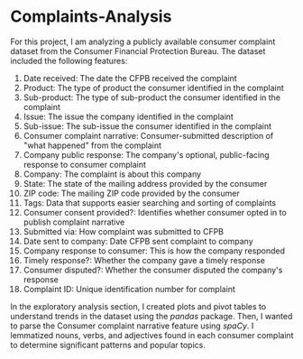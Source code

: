 # Complaints-Analysis

For this project, I am analyzing a publicly available consumer complaint dataset from the Consumer Financial Protection Bureau. The dataset included the following features:

1. Date received: The date the CFPB received the complaint
2. Product: The type of product the consumer identified in the complaint
3. Sub-product: The type of sub-product the consumer identified in the complaint
4. Issue: The issue the company identified in the complaint
5. Sub-issue: The sub-issue the consumer identified in the complaint
6. Consumer complaint narrative: Consumer-submitted description of "what happened" from the complaint
7. Company public response: The company's optional, public-facing response to consumer complaint
8. Company: The complaint is about this company
9. State: The state of the mailing address provided by the consumer
10. ZIP code: The mailing ZIP code provided by the consumer
11. Tags: Data that supports easier searching and sorting of complaints
12. Consumer consent provided?: Identifies whether consumer opted in to publish complaint narrative
13. Submitted via: How complaint was submitted to CFPB
14. Date sent to company: Date CFPB sent complaint to company
15. Company response to consumer: This is how the company responded
16. Timely response?: Whether the company gave a timely response
17. Consumer disputed?: Whether the consumer disputed the company's response
18. Complaint ID: Unique identification number for complaint

In the exploratory analysis section, I created plots and pivot tables to understand trends in the dataset using the _pandas_ package. Then, I wanted to parse the Consumer complaint narrative feature using _spaCy_. I lemmatized nouns, verbs, and adjectives found in each consumer complaint to determine significant patterns and popular topics. 
